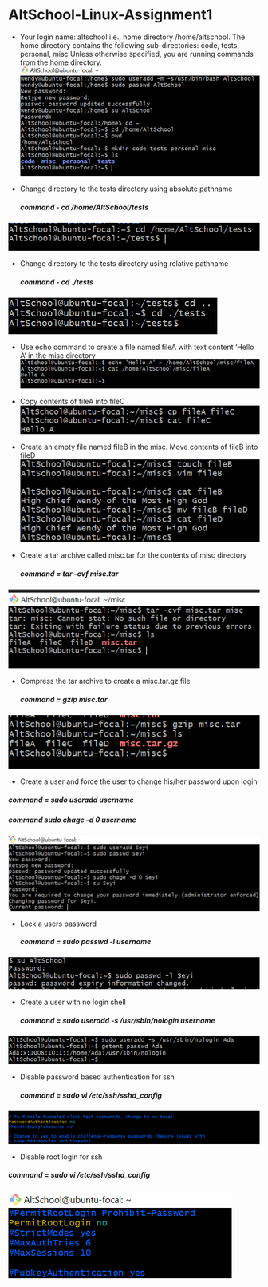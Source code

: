 # AltSchool-Linux-Assignment1

* Your login name: altschool i.e., home directory /home/altschool. The home directory contains the following sub-directories: code, tests, personal, misc Unless otherwise specified, you are running commands from the home directory.
![login name: AltSchool with home directory and sub-directory](/images/LoginName.png)

* Change directory to the tests directory using absolute pathname
   ##### command - cd /home/AltSchool/tests
![Absolute Pathname](/images/AbsolutePathname.png)

* Change directory to the tests directory using relative pathname
   ##### command - cd ./tests
![Relative Pathname](/images/RelativePathname.png)

* Use echo command to create a file named fileA with text content ‘Hello A’ in the misc directory
![Create file using echo command](/images/EchoCommand.png)

* Copy contents of fileA into fileC
![Copy Contents of FileA To FileC](/images/CopyContentofFileAToFileC.png)


* Create an empty file named fileB in the misc. Move contents of fileB into fileD
![Create FileB and Move contents to FileD](/images/CreateAndMoveFileBToFileD.png)

* Create a tar archive called misc.tar for the contents of misc directory
    ##### command = tar -cvf misc.tar
![Tar Archive File](/images/TarArchive.png)

* Compress the tar archive to create a misc.tar.gz file
  ##### command = gzip misc.tar
![Compress Tar Archive File](/images/CompressTarArchive.png)

* Create a user and force the user to change his/her password upon login
##### command = sudo useradd username 
 ##### command sudo chage -d 0 username
![Create User and Force User to Change Password Upon Login](/images/ForceUserToChangePasswdUponLogin.png)

* Lock a users password
  ##### command = sudo passwd -l username
![LockUserPassword](/images/LockUserPassword.png)

* Create a user with no login shell
  ##### command = sudo useradd -s /usr/sbin/nologin username
![NoLoginUser](/images/NoLoginUser.png)

* Disable password based authentication for ssh
  ##### command = sudo vi /etc/ssh/sshd_config
![DisablePasswordForSSH](/images/DisablePasswordForSSh.png)

* Disable root login for ssh
##### command = sudo vi /etc/ssh/sshd_config
![DisableRootLoginForSSH](/images/DisableRootLoginForSSH.png)